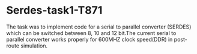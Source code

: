 # Serdes-task1-T871
The task was to implement code for a serial to parallel converter (SERDES) which can be switched between 8, 10 and 12 bit.The current serial to parallel converter works properly for 600MHZ clock speed(DDR) in post-route simulation.
